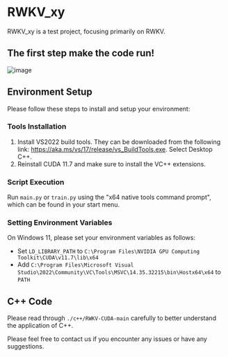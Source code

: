# RWKV_xy

RWKV_xy is a test project, focusing primarily on RWKV.

## The first step make the code run!
![image](https://github.com/uglyghost/RWKV_xy/assets/15159177/1a15ad4a-6e34-42b5-922e-1d72f2d42de0)

## Environment Setup

Please follow these steps to install and setup your environment:

### Tools Installation

1. Install VS2022 build tools. They can be downloaded from the following link: https://aka.ms/vs/17/release/vs_BuildTools.exe. Select Desktop C++.
2. Reinstall CUDA 11.7 and make sure to install the VC++ extensions.

### Script Execution

Run `main.py` or `train.py` using the "x64 native tools command prompt", which can be found in your start menu.

### Setting Environment Variables

On Windows 11, please set your environment variables as follows:

- Set `LD_LIBRARY_PATH` to `C:\Program Files\NVIDIA GPU Computing Toolkit\CUDA\v11.7\lib\x64`
- Add `C:\Program Files\Microsoft Visual Studio\2022\Community\VC\Tools\MSVC\14.35.32215\bin\Hostx64\x64` to `PATH`


## C++ Code

Please read through `./c++/RWKV-CUDA-main` carefully to better understand the application of C++. 

Please feel free to contact us if you encounter any issues or have any suggestions.
